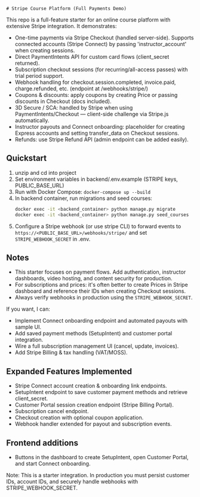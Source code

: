     # Stripe Course Platform (Full Payments Demo)

This repo is a full-feature starter for an online course platform with extensive Stripe integration. It demonstrates:

- One-time payments via Stripe Checkout (handled server-side). Supports connected accounts (Stripe Connect) by passing 'instructor_account' when creating sessions.
- Direct PaymentIntents API for custom card flows (client_secret returned).
- Subscription checkout sessions (for recurring/all-access passes) with trial period support.
- Webhook handling for checkout.session.completed, invoice.paid, charge.refunded, etc. (endpoint at /webhooks/stripe/)
- Coupons & discounts: apply coupons by creating Price or passing discounts in Checkout (docs included).
- 3D Secure / SCA: handled by Stripe when using PaymentIntents/Checkout — client-side challenge via Stripe.js automatically.
- Instructor payouts and Connect onboarding: placeholder for creating Express accounts and setting transfer_data on Checkout sessions.
- Refunds: use Stripe Refund API (admin endpoint can be added easily).

## Quickstart
1. unzip and cd into project
2. Set environment variables in backend/.env.example (STRIPE keys, PUBLIC_BASE_URL)
3. Run with Docker Compose: `docker-compose up --build`
4. In backend container, run migrations and seed courses:
   ```bash
   docker exec -it <backend_container> python manage.py migrate
   docker exec -it <backend_container> python manage.py seed_courses
   ```
5. Configure a Stripe webhook (or use stripe CLI) to forward events to `https://<PUBLIC_BASE_URL>/webhooks/stripe/` and set `STRIPE_WEBHOOK_SECRET` in .env.

## Notes
- This starter focuses on payment flows. Add authentication, instructor dashboards, video hosting, and content security for production.
- For subscriptions and prices: it's often better to create Prices in Stripe dashboard and reference their IDs when creating Checkout sessions.
- Always verify webhooks in production using the `STRIPE_WEBHOOK_SECRET`.

If you want, I can:
- Implement Connect onboarding endpoint and automated payouts with sample UI.
- Add saved payment methods (SetupIntent) and customer portal integration.
- Wire a full subscription management UI (cancel, update, invoices).
- Add Stripe Billing & tax handling (VAT/MOSS).


## Expanded Features Implemented

- Stripe Connect account creation & onboarding link endpoints.
- SetupIntent endpoint to save customer payment methods and retrieve client_secret.
- Customer Portal session creation endpoint (Stripe Billing Portal).
- Subscription cancel endpoint.
- Checkout creation with optional coupon application.
- Webhook handler extended for payout and subscription events.

## Frontend additions

- Buttons in the dashboard to create SetupIntent, open Customer Portal, and start Connect onboarding.

Note: This is a starter integration. In production you must persist customer IDs, account IDs, and securely handle webhooks with STRIPE_WEBHOOK_SECRET.
